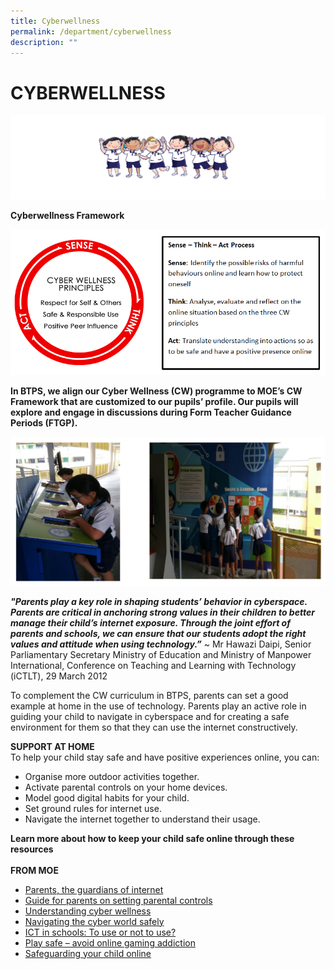 ```yaml
---
title: Cyberwellness
permalink: /department/cyberwellness
description: ""
---
```

# CYBERWELLNESS

![](/images/mini%20p1.png)

**Cyberwellness Framework**

![](/images/P2.png)


**In BTPS, we align our Cyber Wellness (CW) programme to MOE’s CW Framework that are customized to our pupils’ profile. Our pupils will explore and engage in discussions during Form Teacher Guidance Periods (FTGP).**

![](/images/cyberwellness.png)

<em><strong>"Parents play a key role in shaping students’ behavior in cyberspace. Parents are critical in anchoring strong values in their children to better manage their child’s internet exposure. Through the joint effort of parents and schools, we can ensure that our students adopt the right values and attitude when using technology.”</strong></em>  ~ Mr Hawazi Daipi, Senior Parliamentary Secretary Ministry of Education and Ministry of Manpower International, Conference on Teaching and Learning with Technology (iCTLT), 29 March 2012

To complement the CW curriculum in BTPS, parents can set a good example at home in the use of technology. Parents play an active role in guiding your child to navigate in cyberspace and for creating a safe environment for them so that they can use the internet constructively.

**SUPPORT AT HOME**
<br>To help your child stay safe and have positive experiences online, you can:
* Organise more outdoor activities together.
* Activate parental controls on your home devices.
* Model good digital habits for your child.
* Set ground rules for internet use.
* Navigate the internet together to understand their usage.     

**Learn more about how to keep your child safe online through these resources**
<br><br>**FROM MOE**
* [Parents, the guardians of internet](https://www.schoolbag.sg/story/parents-the-guardians-of-internet-safety)
* [Guide for parents on setting parental controls](https://www.schoolbag.sg/story/guide-for-parents-on-setting-parental-controls)
* [Understanding cyber wellness](https://www.schoolbag.sg/story/understanding-cyber-wellness)
* [Navigating the cyber world safely](https://www.schoolbag.sg/story/navigating-the-cyber-world-safely)
* [ICT in schools: To use or not to use?](https://www.schoolbag.sg/story/ict-in-schools-to-use-or-not-to-use)
* [Play safe – avoid online gaming addiction](https://www.schoolbag.sg/story/play-safe-avoid-online-gaming-addiction)
* [Safeguarding your child online](https://www.schoolbag.sg/story/safeguarding-your-child-online)
